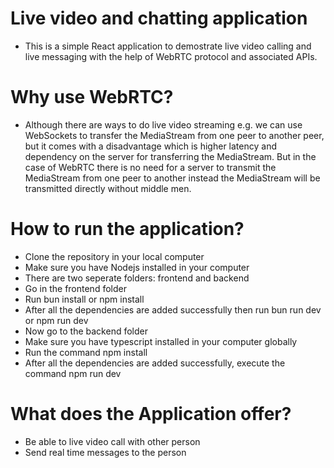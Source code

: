 # Live video and chatting application
- This is a simple React application to demostrate live video calling and live messaging with the help of WebRTC protocol and associated APIs.

# Why use WebRTC?
- Although there are ways to do live video streaming e.g. we can use WebSockets to transfer the MediaStream from one peer to another peer, but it comes with a disadvantage which is higher latency and dependency on the server for transferring the MediaStream. But in the case of WebRTC there is no need for a server to transmit the MediaStream from one peer to another instead the MediaStream will be transmitted directly without middle men.

# How to run the application?
- Clone the repository in your local computer
- Make sure you have Nodejs installed in your computer
- There are two seperate folders: frontend and backend
- Go in the frontend folder
- Run bun install or npm install
- After all the dependencies are added successfully then run bun run dev or npm run dev
- Now go to the backend folder
- Make sure you have typescript installed in your computer globally
- Run the command npm install
- After all the dependencies are added successfully, execute the command npm run dev

# What does the Application offer?
- Be able to live video call with other person
- Send real time messages to the person

